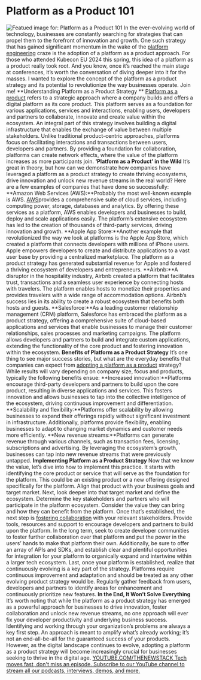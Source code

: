 # Platform as a Product 101
![Featued image for: Platform as a Product 101](https://cdn.thenewstack.io/media/2024/05/402ca3ab-platform-1024x576.jpg)
In the ever-evolving world of technology, businesses are constantly searching for strategies that can propel them to the forefront of innovation and growth. One such strategy that has gained significant momentum in the wake of the
[platform engineering](https://www.getambassador.io/kubernetes-expert-interviews/self-service) craze is the adoption of a platform as a product approach. For those who attended Kubecon EU 2024 this spring, this idea of a platform as a product really took root. And you know, once it’s reached the main stage at conferences, it’s worth the conversation of diving deeper into it for the masses.
I wanted to explore the concept of the platform as a product strategy and its potential to revolutionize the way businesses operate. Join me!
**Understanding Platform as a Product Strategy ** [Platform as a product](https://thenewstack.io/a-platform-team-product-manager-determines-devops-success/) refers to a strategic approach where a company builds and offers a digital platform as its core product. This platform serves as a foundation for various applications, services and interactions, enabling users, developers and partners to collaborate, innovate and create value within the ecosystem.
An integral part of this strategy involves building a digital infrastructure that enables the exchange of value between multiple stakeholders. Unlike traditional product-centric approaches, platforms focus on facilitating interactions and transactions between users, developers and partners. By providing a foundation for collaboration, platforms can create network effects, where the value of the platform increases as more participants join.
**‘Platform as a Product’ in the Wild**
It’s great in theory, but how can we demonstrate how companies have leveraged a platform as a product strategy to create thriving ecosystems, drive innovation and unlock new revenue streams in the real world? Here are a few examples of companies that have done so successfully:
**Amazon Web Services (AWS):**Probably the most well-known example is AWS. [AWS](https://aws.amazon.com/?utm_content=inline+mention)provides a comprehensive suite of cloud services, including computing power, storage, databases and analytics. By offering these services as a platform, AWS enables developers and businesses to build, deploy and scale applications easily. The platform’s extensive ecosystem has led to the creation of thousands of third-party services, driving innovation and growth. **Apple App Store:**Another example that revolutionized the way we look at platforms is the Apple App Store, which created a platform that connects developers with millions of iPhone users. Apple empowers developers to create and distribute applications to a vast user base by providing a centralized marketplace. The platform as a product strategy has generated substantial revenue for Apple and fostered a thriving ecosystem of developers and entrepreneurs. **Airbnb:**A disruptor in the hospitality industry, Airbnb created a platform that facilitates trust, transactions and a seamless user experience by connecting hosts with travelers. The platform enables hosts to monetize their properties and provides travelers with a wide range of accommodation options. Airbnb’s success lies in its ability to create a robust ecosystem that benefits both hosts and guests. **Salesforce:**As a leading customer relationship management (CRM) platform, Salesforce has embraced the platform as a product strategy, offering a comprehensive suite of cloud-based applications and services that enable businesses to manage their customer relationships, sales processes and marketing campaigns. The platform allows developers and partners to build and integrate custom applications, extending the functionality of the core product and fostering innovation within the ecosystem.
**Benefits of Platform as a Product Strategy**
It’s one thing to see major success stories, but what are the everyday benefits that companies can expect from
[adopting a platform as a product](https://thenewstack.io/at-platformcon-for-realtor-com-success-is-driven-by-stories/) strategy? While results will vary depending on company size, focus and products, typically the following benefits ensue: **Increased innovation:**Platforms encourage third-party developers and partners to build upon the core product, resulting in diverse applications and services. This fosters innovation and allows businesses to tap into the collective intelligence of the ecosystem, driving continuous improvement and differentiation. **Scalability and flexibility:**Platforms offer scalability by allowing businesses to expand their offerings rapidly without significant investment in infrastructure. Additionally, platforms provide flexibility, enabling businesses to adapt to changing market dynamics and customer needs more efficiently. **New revenue streams:**Platforms can generate revenue through various channels, such as transaction fees, licensing, subscriptions and advertising. By leveraging the ecosystem’s growth, businesses can tap into new revenue streams that were previously untapped.
**Implementing Platform as a Product Strategy**
Now that we know the value, let’s dive into how to implement this practice. It starts with identifying the core product or service that will serve as the foundation for the platform. This could be an existing product or a new offering designed specifically for the platform. Align that product with your business goals and target market.
Next, look deeper into that target market and define the ecosystem. Determine the key stakeholders and partners who will participate in the platform ecosystem. Consider the value they can bring and how they can benefit from the platform.
Once that’s established, the next step is
[fostering collaboration](https://thenewstack.io/how-to-host-your-own-platform-as-a-product-workshop/) with your relevant stakeholders. Provide tools, resources and support to encourage developers and partners to build upon the platform. In the long term, seek to create developer communities to foster further collaboration over that platform and put the power in the users’ hands to make that platform their own.
Additionally, be sure to offer an array of APIs and SDKs, and establish clear and plentiful opportunities for integration for your platform to organically expand and intertwine within a larger tech ecosystem.
Last, once your platform is established, realize that continuously evolving is a key part of the strategy. Platforms require continuous improvement and adaptation and should be treated as any other evolving product strategy would be. Regularly gather feedback from users, developers and partners to identify areas for enhancement and continuously prioritize new features.
**In the End, It Won’t Solve Everything**
It’s worth noting that while the platform as a product strategy has emerged as a powerful approach for businesses to drive innovation, foster collaboration and unlock new revenue streams, no one approach will ever fix your developer productivity and underlying business success.
Identifying and working through your organization’s problems are always a key first step. An approach is meant to amplify what’s already working; it’s not an end-all-be-all for the guaranteed success of your products. However, as the digital landscape continues to evolve, adopting a platform as a product strategy will become increasingly crucial for businesses seeking to thrive in the digital age.
[
YOUTUBE.COM/THENEWSTACK
Tech moves fast, don't miss an episode. Subscribe to our YouTube
channel to stream all our podcasts, interviews, demos, and more.
](https://youtube.com/thenewstack?sub_confirmation=1)